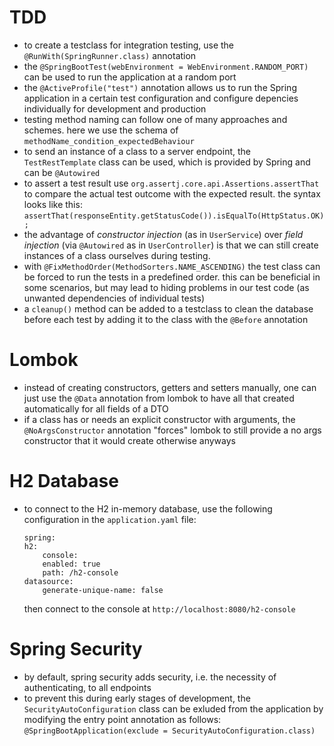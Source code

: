 # TDD

- to create a testclass for integration testing, use the `@RunWith(SpringRunner.class)` annotation
- the `@SpringBootTest(webEnvironment = WebEnvironment.RANDOM_PORT)` can be used to run the application at a random port
- the `@ActiveProfile("test")` annotation allows us to run the Spring application in a certain test configuration and configure depencies individually for development and production
- testing method naming can follow one of many approaches and schemes. here we use the schema of `methodName_condition_expectedBehaviour`
- to send an instance of a class to a server endpoint, the `TestRestTemplate` class can be used, which is provided by Spring and can be `@Autowired`
- to assert a test result use `org.assertj.core.api.Assertions.assertThat` to compare the actual test outcome with the expected result. the syntax looks like this: `assertThat(responseEntity.getStatusCode()).isEqualTo(HttpStatus.OK);`
- the advantage of *constructor injection* (as in `UserService`) over *field injection* (via `@Autowired` as in `UserController`) is that we can still create instances of a class ourselves during testing.
- with `@FixMethodOrder(MethodSorters.NAME_ASCENDING)` the test class can be forced to run the tests in a predefined order. this can be beneficial in some scenarios, but may lead to hiding problems in our test code (as unwanted dependencies of individual tests)
- a `cleanup()` method can be added to a testclass to clean the database before each test by adding it to the class with the `@Before` annotation

# Lombok

- instead of creating constructors, getters and setters manually, one can just use the `@Data` annotation from lombok to have all that created automatically for all fields of a DTO
- if a class has or needs an explicit constructor with arguments, the `@NoArgsConstructor` annotation "forces" lombok to still provide a no args constructor that it would create otherwise anyways

# H2 Database

- to connect to the H2 in-memory database, use the following configuration in the `application.yaml` file:

    ```
    spring:
    h2:
        console:
        enabled: true
        path: /h2-console
    datasource:
        generate-unique-name: false
    ```

    then connect to the console at `http://localhost:8080/h2-console`

# Spring Security

- by default, spring security adds security, i.e. the necessity of authenticating, to all endpoints
- to prevent this during early stages of development, the `SecurityAutoConfiguration` class can be exluded from the application by modifying the entry point annotation as follows: `@SpringBootApplication(exclude = SecurityAutoConfiguration.class)`